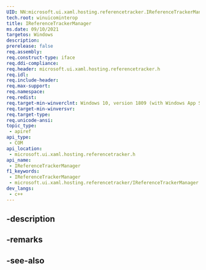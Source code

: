 ```yaml
---
UID: NN:microsoft.ui.xaml.hosting.referencetracker.IReferenceTrackerManager
tech.root: winuicominterop
title: IReferenceTrackerManager
ms.date: 09/10/2021
targetos: Windows
description: 
prerelease: false
req.assembly: 
req.construct-type: iface
req.ddi-compliance: 
req.header: microsoft.ui.xaml.hosting.referencetracker.h
req.idl: 
req.include-header: 
req.max-support: 
req.namespace: 
req.redist: 
req.target-min-winverclnt: Windows 10, version 1809 (with Windows App SDK 0.5 or later)
req.target-min-winversvr: 
req.target-type: 
req.unicode-ansi: 
topic_type:
 - apiref
api_type:
 - COM
api_location:
 - microsoft.ui.xaml.hosting.referencetracker.h
api_name:
 - IReferenceTrackerManager
f1_keywords:
 - IReferenceTrackerManager
 - microsoft.ui.xaml.hosting.referencetracker/IReferenceTrackerManager
dev_langs:
 - c++
---
```


## -description

## -remarks

## -see-also

